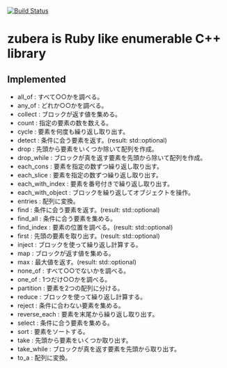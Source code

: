 [![Build Status](https://travis-ci.org/osyo-manga/cpp-zubera.svg_ofbranch=master)](https://travis-ci.org/osyo-manga/cpp-zubera)

# zubera is Ruby like enumerable C++ library

## Implemented

- all_of : すべて○○かを調べる。
- any_of : どれか○○かを調べる。
- collect : ブロックが返す値を集める。
- count : 指定の要素の数を数える。
- cycle : 要素を何度も繰り返し取り出す。
- detect : 条件に会う要素を返す。(result: std::optional)
- drop : 先頭から要素をいくつか除いて配列を作成。
- drop_while : ブロックが真を返す要素を先頭から除いて配列を作成。
- each_cons : 要素を指定の数ずつ繰り返し取り出す。
- each_slice : 要素を指定の数ずつ繰り返し取り出す。
- each_with_index : 要素を番号付きで繰り返し取り出す。
- each_with_object : ブロックを繰り返してオブジェクトを操作。
- entries : 配列に変換。
- find : 条件に会う要素を返す。(result: std::optional)
- find_all : 条件に合う要素を集める。
- find_index : 要素の位置を調べる。(result: std::optional)
- first : 先頭の要素を取り出す。(result: std::optional)
- inject : ブロックを使って繰り返し計算する。
- map : ブロックが返す値を集める。
- max : 最大値を返す。(result: std::optional)
- none_of : すべて○○でないかを調べる。
- one_of : 1つだけ○○かを調べる。
- partition : 要素を2つの配列に分ける。
- reduce : ブロックを使って繰り返し計算する。
- reject : 条件に合わない要素を集める。
- reverse_each : 要素を末尾から繰り返し取り出す。
- select : 条件に合う要素を集める。
- sort : 要素をソートする。
- take : 先頭から要素をいくつか取り出す。
- take_while : ブロックが真を返す要素を先頭から取り出す。
- to_a : 配列に変換。


